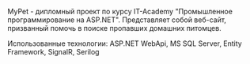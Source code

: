 MyPet - дипломный проект по курсу IT-Academy "Промышленное программирование на ASP.NET". Представляет собой веб-сайт, призванный помочь в поиске пропавших домашних питомцев.

Использованные технологии: ASP.NET WebApi, MS SQL Server, Entity Framework, SignalR, Serilog
